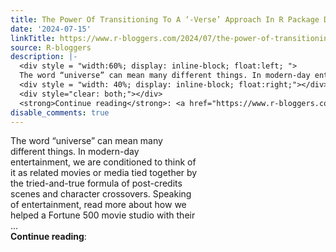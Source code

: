 ```yaml
---
title: The Power Of Transitioning To A ‘-Verse’ Approach In R Package Development
date: '2024-07-15'
linkTitle: https://www.r-bloggers.com/2024/07/the-power-of-transitioning-to-a-verse-approach-in-r-package-development/
source: R-bloggers
description: |-
  <div style = "width:60%; display: inline-block; float:left; ">
  The word “universe” can mean many different things. In modern-day entertainment, we are conditioned to think of it as related movies or media tied together by the tried-and-true formula of post-credits scenes and character crossovers. Speaking of entertainment, read more about how we helped a Fortune 500 movie studio with their ...</div>
  <div style = "width: 40%; display: inline-block; float:right;"></div>
  <div style="clear: both;"></div>
  <strong>Continue reading</strong>: <a href="https://www.r-bloggers.com/2024/07/the-power-of-trans ...
disable_comments: true
---
```

<div style = "width:60%; display: inline-block; float:left; ">
The word “universe” can mean many different things. In modern-day entertainment, we are conditioned to think of it as related movies or media tied together by the tried-and-true formula of post-credits scenes and character crossovers. Speaking of entertainment, read more about how we helped a Fortune 500 movie studio with their ...</div>
<div style = "width: 40%; display: inline-block; float:right;"></div>
<div style="clear: both;"></div>
<strong>Continue reading</strong>: <a href="https://www.r-bloggers.com/2024/07/the-power-of-trans ...